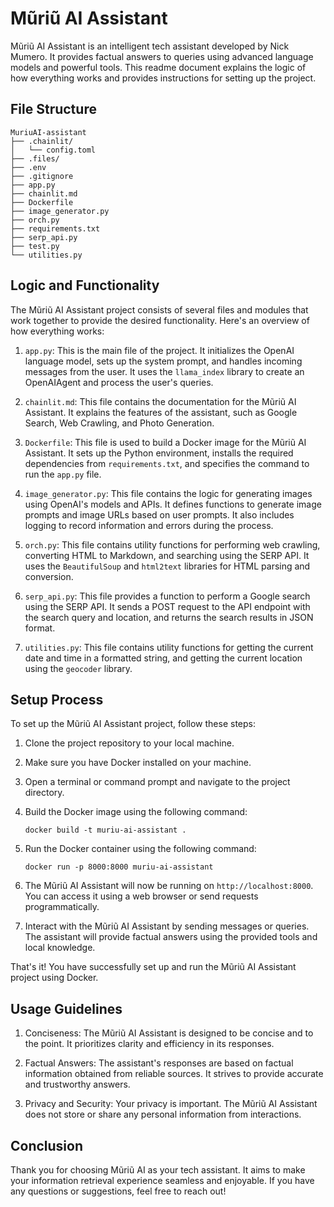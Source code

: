 # Mũriũ AI Assistant

Mũriũ AI Assistant is an intelligent tech assistant developed by Nick Mumero. It provides factual answers to queries using advanced language models and powerful tools. This readme document explains the logic of how everything works and provides instructions for setting up the project.

## File Structure

```
MuriuAI-assistant
├── .chainlit/
│   └── config.toml
├── .files/
├── .env
├── .gitignore
├── app.py
├── chainlit.md
├── Dockerfile
├── image_generator.py
├── orch.py
├── requirements.txt
├── serp_api.py
├── test.py
└── utilities.py
```

## Logic and Functionality

The Mũriũ AI Assistant project consists of several files and modules that work together to provide the desired functionality. Here's an overview of how everything works:

1. `app.py`: This is the main file of the project. It initializes the OpenAI language model, sets up the system prompt, and handles incoming messages from the user. It uses the `llama_index` library to create an OpenAIAgent and process the user's queries.

2. `chainlit.md`: This file contains the documentation for the Mũriũ AI Assistant. It explains the features of the assistant, such as Google Search, Web Crawling, and Photo Generation.

3. `Dockerfile`: This file is used to build a Docker image for the Mũriũ AI Assistant. It sets up the Python environment, installs the required dependencies from `requirements.txt`, and specifies the command to run the `app.py` file.

4. `image_generator.py`: This file contains the logic for generating images using OpenAI's models and APIs. It defines functions to generate image prompts and image URLs based on user prompts. It also includes logging to record information and errors during the process.

5. `orch.py`: This file contains utility functions for performing web crawling, converting HTML to Markdown, and searching using the SERP API. It uses the `BeautifulSoup` and `html2text` libraries for HTML parsing and conversion.

6. `serp_api.py`: This file provides a function to perform a Google search using the SERP API. It sends a POST request to the API endpoint with the search query and location, and returns the search results in JSON format.

7. `utilities.py`: This file contains utility functions for getting the current date and time in a formatted string, and getting the current location using the `geocoder` library.

## Setup Process

To set up the Mũriũ AI Assistant project, follow these steps:

1. Clone the project repository to your local machine.

2. Make sure you have Docker installed on your machine.

3. Open a terminal or command prompt and navigate to the project directory.

4. Build the Docker image using the following command:
   ```
   docker build -t muriu-ai-assistant .
   ```

5. Run the Docker container using the following command:
   ```
   docker run -p 8000:8000 muriu-ai-assistant
   ```

6. The Mũriũ AI Assistant will now be running on `http://localhost:8000`. You can access it using a web browser or send requests programmatically.

7. Interact with the Mũriũ AI Assistant by sending messages or queries. The assistant will provide factual answers using the provided tools and local knowledge.

That's it! You have successfully set up and run the Mũriũ AI Assistant project using Docker.

## Usage Guidelines

1. Conciseness: The Mũriũ AI Assistant is designed to be concise and to the point. It prioritizes clarity and efficiency in its responses.

2. Factual Answers: The assistant's responses are based on factual information obtained from reliable sources. It strives to provide accurate and trustworthy answers.

3. Privacy and Security: Your privacy is important. The Mũriũ AI Assistant does not store or share any personal information from interactions.

## Conclusion

Thank you for choosing Mũriũ AI as your tech assistant. It aims to make your information retrieval experience seamless and enjoyable. If you have any questions or suggestions, feel free to reach out!